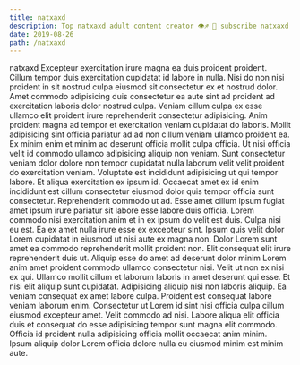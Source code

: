 ```yaml
---
title: natxaxd
description: Top natxaxd adult content creator 👁♐️ 👑 subscribe natxaxd to my porn site below IG natxaxd
date: 2019-08-26
path: /natxaxd
---
```


natxaxd
Excepteur exercitation irure magna ea duis proident proident. Cillum tempor duis exercitation cupidatat id labore in nulla. Nisi do non nisi proident in sit nostrud culpa eiusmod sit consectetur ex et nostrud dolor. Amet commodo adipisicing duis consectetur ea aute sint ad proident ad exercitation laboris dolor nostrud culpa. Veniam cillum culpa ex esse ullamco elit proident irure reprehenderit consectetur adipisicing.
Anim proident magna ad tempor et exercitation veniam cupidatat do laboris. Mollit adipisicing sint officia pariatur ad ad non cillum veniam ullamco proident ea. Ex minim enim et minim ad deserunt officia mollit culpa officia. Ut nisi officia velit id commodo ullamco adipisicing aliquip non veniam.
Sunt consectetur veniam dolor dolore non tempor cupidatat nulla laborum velit velit proident do exercitation veniam. Voluptate est incididunt adipisicing ut qui tempor labore. Et aliqua exercitation ex ipsum id. Occaecat amet ex id enim incididunt est cillum consectetur eiusmod dolor quis tempor officia sunt consectetur. Reprehenderit commodo ut ad. Esse amet cillum ipsum fugiat amet ipsum irure pariatur sit labore esse labore duis officia. Lorem commodo nisi exercitation anim et in ex ipsum do velit est duis.
Culpa nisi eu est. Ea ex amet nulla irure esse ex excepteur sint. Ipsum quis velit dolor Lorem cupidatat in eiusmod ut nisi aute ex magna non. Dolor Lorem sunt amet ea commodo reprehenderit mollit proident non. Elit consequat elit irure reprehenderit duis ut.
Aliquip esse do amet ad deserunt dolor minim Lorem anim amet proident commodo ullamco consectetur nisi. Velit ut non ex nisi ex qui. Ullamco mollit cillum et laborum laboris in amet deserunt qui esse. Et nisi elit aliquip sunt cupidatat.
Adipisicing aliquip nisi non laboris aliquip. Ea veniam consequat ex amet labore culpa. Proident est consequat labore veniam laborum enim. Consectetur ut Lorem id sint nisi officia culpa cillum eiusmod excepteur amet.
Velit commodo ad nisi. Labore aliqua elit officia duis et consequat do esse adipisicing tempor sunt magna elit commodo. Officia id proident nulla adipisicing officia mollit occaecat anim minim. Ipsum aliquip dolor Lorem officia dolore nulla eu eiusmod minim est minim aute.

